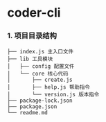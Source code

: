 # coder-cli 
### 1. 项目目录结构
```text
├── index.js 主入口文件
├── lib 工具模块
│   ├── config 配置文件
│   └── core 核心代码
│       ├── create.js
│       ├── help.js 帮助指令
│       └── version.js 版本指令
├── package-lock.json
├── package.json
└── readme.md
```